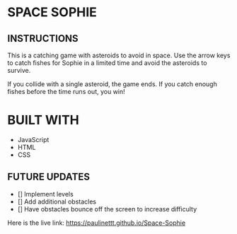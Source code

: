 
# SPACE SOPHIE


## INSTRUCTIONS

This is a catching game with asteroids to avoid in space.
Use the arrow keys to catch fishes for Sophie in a limited time and avoid the asteroids to survive.

If you collide with a single asteroid, the game ends.
If you catch enough fishes before the time runs out, you win!


# BUILT WITH

- JavaScript 
- HTML
- CSS

## FUTURE UPDATES

- [] Implement levels
- [] Add additional obstacles
- [] Have obstacles bounce off the screen to increase difficulty



Here is the live link: https://paulinettt.github.io/Space-Sophie


